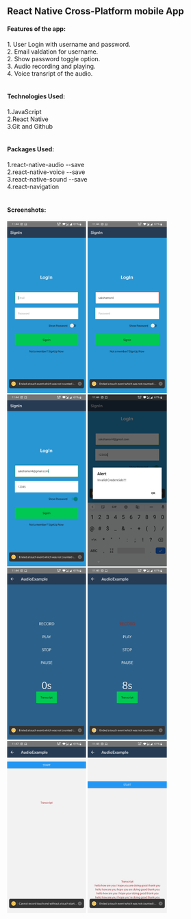 <h2> React Native Cross-Platform mobile App </h2>


<h4>Features of the app:</h4> 
1. User Login with username and password.<br>
2. Email valdation for username. <br>
2. Show password toggle option. <br>
3. Audio recording and playing. <br>
4. Voice transript of the audio.  <br><br>

<h4>Technologies Used: </h4> 
1.JavaScript <br>
2.React Native <br>
3.Git and Github <br>
<br>
<h4>Packages Used:</h4>
1.react-native-audio --save<br>
2.react-native-voice --save<br>
3.react-native-sound --save<br>
4.react-navigation <br> <br>

<h4>Screenshots:</h4>
<img src="./app/screenshot/s1.jpg" widt="500" height="400">
<img src="./app/screenshot/s2.jpg" widt="500" height="400">
<img src="./app/screenshot/s3.jpg" widt="500" height="400">
<img src="./app/screenshot/s4.jpg" widt="500" height="400">
<img src="./app/screenshot/s5.jpg" widt="500" height="400">
<img src="./app/screenshot/s6.jpg" widt="500" height="400">
<img src="./app/screenshot/s7.jpg" widt="500" height="400">
<img src="./app/screenshot/s8.jpg" widt="500" height="400">
